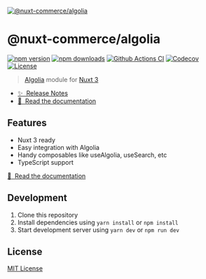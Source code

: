 [![@nuxt-commerce/algolia](https://algolia.nuxt-commerce.vercel.app/preview.png)](https://algolia.nuxt-commerce.vercel.app)

# @nuxt-commerce/algolia

[![npm version][npm-version-src]][npm-version-href]
[![npm downloads][npm-downloads-src]][npm-downloads-href]
[![Github Actions CI][github-actions-ci-src]][github-actions-ci-href]
[![Codecov][codecov-src]][codecov-href]
[![License][license-src]][license-href]

> [Algolia](https://www.algolia.com/) module for [Nuxt 3](https://v3.nuxtjs.org)

- [✨ &nbsp;Release Notes](https://github.com/nuxt-commerce/algolia/releases)
- [📖 &nbsp;Read the documentation](https://algolia.nuxt-commerce.vercel.app)

## Features

- Nuxt 3 ready
- Easy integration with Algolia
- Handy composables like useAlgolia, useSearch, etc
- TypeScript support

[📖 &nbsp;Read the documentation](https://algolia.nuxt-commerce.vercel.app)

## Development

1. Clone this repository
2. Install dependencies using `yarn install` or `npm install`
3. Start development server using `yarn dev` or `npm run dev`

## License

[MIT License](./LICENSE)

<!-- Badges -->
[npm-version-src]: https://img.shields.io/npm/v/@nuxt-commerce/algolia/latest.svg
[npm-version-href]: https://npmjs.com/package/@nuxt-commerce/algolia

[npm-downloads-src]: https://img.shields.io/npm/dt/@nuxt-commerce/algolia.svg
[npm-downloads-href]: https://npmjs.com/package/@nuxt-commerce/algolia

[github-actions-ci-src]: https://github.com/nuxt-commerce/algolia/workflows/ci/badge.svg
[github-actions-ci-href]: https://github.com/nuxt-commerce/algolia/actions?query=workflow%3Aci

[codecov-src]: https://img.shields.io/codecov/c/github/nuxt-commerce/algolia.svg
[codecov-href]: https://codecov.io/gh/nuxt-commerce/algolia

[license-src]: https://img.shields.io/npm/l/@nuxt-commerce/algolia.svg
[license-href]: https://npmjs.com/package/@nuxt-commerce/algolia

